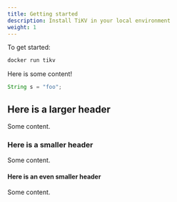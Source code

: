 ```yaml
---
title: Getting started
description: Install TiKV in your local environment
weight: 1
---
```


To get started:

```bash
docker run tikv
```

Here is some content!

```java
String s = "foo";
```

## Here is a larger header

Some content.

### Here is a smaller header

Some content.

#### Here is an even smaller header

Some content.

